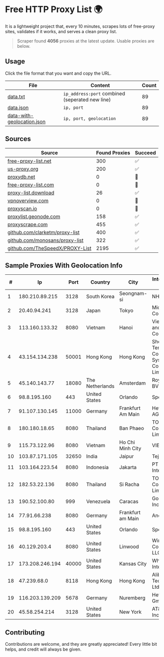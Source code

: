 
# Free HTTP Proxy List 🌍

It is a lightweight project that, every 10 minutes, scrapes lots of free-proxy sites, validates if it works, and serves a clean proxy list.


> Scraper found **4056** proxies at the latest update. Usable proxies are below.

## Usage

Click the file format that you want and copy the URL.


|File|Content|Count|
|----|-------|-----|
|[data.txt](https://raw.githubusercontent.com/themiralay/Proxy-List-World/master/data.txt)|`ip_address:port` combined (seperated new line)|89|
|[data.json](https://raw.githubusercontent.com/themiralay/Proxy-List-World/master/data.json)|`ip, port`|89|
|[data-with-geolocation.json](https://raw.githubusercontent.com/themiralay/Proxy-List-World/master/data-with-geolocation.json)|`ip, port, geolocation`|89|

## Sources

|Source|Found Proxies|Succeed|
|------|-------------|-------|
|[free-proxy-list.net](https://free-proxy-list.net)|300|✅|
|[us-proxy.org](https://www.us-proxy.org)|200|✅|
|[proxydb.net](http://proxydb.net)|0|🚫|
|[free-proxy-list.com](https://free-proxy-list.com/?page=&port=&type%5B%5D=http&type%5B%5D=https&up_time=0&search=Search)|0|🚫|
|[proxy-list.download](https://www.proxy-list.download/HTTP)|26|✅|
|[vpnoverview.com](https://vpnoverview.com/privacy/anonymous-browsing/free-proxy-servers)|0|🚫|
|[proxyscan.io](https://www.proxyscan.io)|0|🚫|
|[proxylist.geonode.com](https://proxylist.geonode.com/api/proxy-list?limit=300&page=1&sort_by=lastChecked&sort_type=desc&protocols=http,https)|158|✅|
|[proxyscrape.com](https://api.proxyscrape.com/v2/?request=displayproxies&protocol=http&timeout=10000&country=all&ssl=all&anonymity=all)|455|✅|
|[github.com/clarketm/proxy-list](https://raw.githubusercontent.com/clarketm/proxy-list/master/proxy-list-raw.txt)|400|✅|
|[github.com/monosans/proxy-list](https://raw.githubusercontent.com/monosans/proxy-list/main/proxies/http.txt)|322|✅|
|[github.com/TheSpeedX/PROXY-List](https://raw.githubusercontent.com/TheSpeedX/PROXY-List/master/http.txt)|2195|✅|


## Sample Proxies With Geolocation Info

|#|Ip|Port|Country|City|Internet Service Provider|
|-|--|----|-------|----|-------------------------|
|1|180.210.89.215|3128|South Korea|Seongnam-si|NHNCLOUD|
|2|20.40.94.241|3128|Japan|Tokyo|Microsoft Corporation|
|3|113.160.133.32|8080|Vietnam|Hanoi|VietNam Post and Telecom Corporation|
|4|43.154.134.238|50001|Hong Kong|Hong Kong|Shenzhen Tencent Computer Systems Company Limited|
|5|45.140.143.77|18080|The Netherlands|Amsterdam|RoyaleHosting BV|
|6|98.8.195.160|443|United States|Orlando|Spectrum|
|7|91.107.130.145|11000|Germany|Frankfurt Am Main|Hetzner Online AG|
|8|180.180.18.65|8080|Thailand|Ban Phaeo|TOT Public Company Limited|
|9|115.73.122.96|8080|Vietnam|Ho Chi Minh City|VIETELmetro|
|10|103.87.171.105|32650|India|Jaipur|Tejays|
|11|103.164.223.54|8080|Indonesia|Jakarta|PT iForte Global Internet|
|12|182.53.22.136|8080|Thailand|Si Racha|TOT Public Company Limited|
|13|190.52.100.80|999|Venezuela|Caracas|Gold Data USA Inc|
|14|77.91.66.238|8080|Germany|Frankfurt am Main|Andrii Hrosh|
|15|98.8.195.160|443|United States|Orlando|Spectrum|
|16|40.129.203.4|8080|United States|Linwood|Windstream Communications LLC|
|17|173.208.246.194|40000|United States|Kansas City|WholeSale Internet|
|18|47.239.68.0|8118|Hong Kong|Hong Kong|Alibaba (US) Technology Co., Ltd.|
|19|116.203.139.209|5678|Germany|Nuremberg|Hetzner Online GmbH|
|20|45.58.254.214|3128|United States|New York|AT&T Services, Inc.|



## Contributing

Contributions are welcome, and they are greatly appreciated! Every
little bit helps, and credit will always be given.

